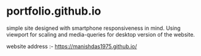 # portfolio.github.io

simple site designed with smartphone responsiveness in mind.
Using viewport for scaling and media-queries for desktop version of the website.

website address :- https://manishdas1975.github.io/ 
